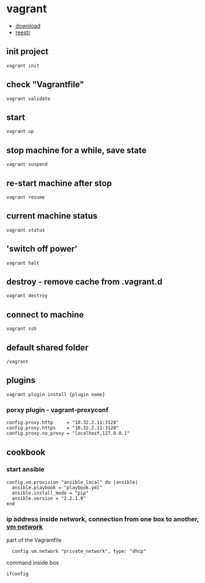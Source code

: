 # vagrant
* [download](https://releases.hashicorp.com/vagrant/)
* [reestr](https://www.vagrantup.com/docs/boxes.html)

## init project
```
vagrant init
```

## check "Vagrantfile"
```
vagrant validate 
```

## start
```
vagrant up
```

## stop machine for a while, save state
```
vagrant suspend
```

## re-start machine after stop
```
vagrant resume
```

## current machine status
```
vagrant status
```


## 'switch off power'
```
vagrant halt
```

## destroy - remove cache from .vagrant.d
```
vagrant destroy
```

## connect to machine 
```
vagrant ssh
```

## default shared folder
```
/vagrant
```


## plugins
```
vagrant plugin install {plugin name}
```

### porxy plugin - vagrant-proxyconf
```
config.proxy.http     = "10.32.2.11:3128"
config.proxy.https    = "10.32.2.11:3128"
config.proxy.no_proxy = "localhost,127.0.0.1"
```

## cookbook

### start ansible 
```
config.vm.provision "ansible_local" do |ansible|
  ansible.playbook = "playbook.yml"
  ansible.install_mode = "pip"
  ansible.version = "2.2.1.0"
end
```

### ip address inside network, connection from one box to another, [vm network](https://www.barrykooij.com/connect-mysql-vagrant-machine/)
part of the Vagrantfile
```
  config.vm.network "private_network", type: "dhcp"
```
command inside box
```
ifconfig
```

